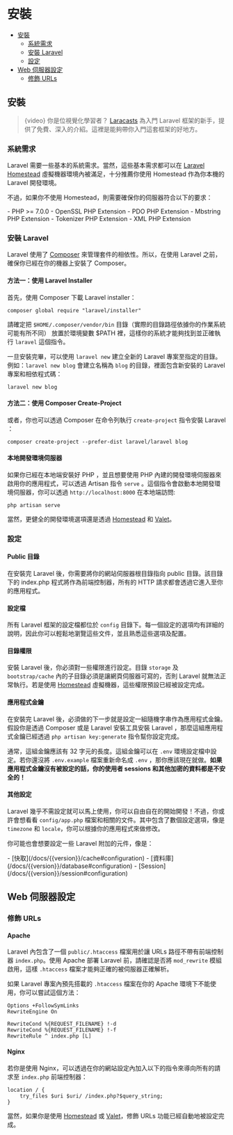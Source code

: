 # 安裝

- [安裝](#installation)
    - [系統需求](#server-requirements)
    - [安裝 Laravel](#installing-laravel)
    - [設定](#configuration)
- [Web 伺服器設定](#web-server-configuration)
    - [修飾 URLs](#pretty-urls)

<a name="installation"></a>
## 安裝

> {video} 你是位視覺化學習者？ [Laracasts](http://laravelfromscratch.com) 為入門 Laravel 框架的新手，提供了免費、深入的介紹。這裡是能夠帶你入門這套框架的好地方。

<a name="server-requirements"></a>
### 系統需求

Laravel 需要一些基本的系統需求。當然，這些基本需求都可以在 [Laravel Homestead](/docs/{{version}}/homestead) 虛擬機器環境內被滿足，十分推薦你使用 Homestead 作為你本機的 Laravel 開發環境。

不過，如果你不使用 Homestead，則需要確保你的伺服器符合以下的要求：

<div class="content-list" markdown="1">
- PHP >= 7.0.0
- OpenSSL PHP Extension
- PDO PHP Extension
- Mbstring PHP Extension
- Tokenizer PHP Extension
- XML PHP Extension
</div>

<a name="installing-laravel"></a>
### 安裝 Laravel

Laravel 使用了 [Composer](https://getcomposer.org) 來管理套件的相依性。所以，在使用 Laravel 之前，確保你已經在你的機器上安裝了 Composer。

#### 方法一：使用 Laravel Installer

首先，使用 Composer 下載 Laravel installer：

    composer global require "laravel/installer"

請確定把 `$HOME/.composer/vendor/bin` 目錄（實際的目錄路徑依據你的作業系統可能有所不同） 放置於環境變數 $PATH 裡，這樣你的系統才能夠找到並正確執行 `laravel` 這個指令。

一旦安裝完畢，可以使用 `laravel new` 建立全新的 Laravel 專案至指定的目錄。例如：`laravel new blog` 會建立名稱為 `blog` 的目錄，裡面包含新安裝的 Laravel 專案和相依程式碼：

    laravel new blog

#### 方法二：使用 Composer Create-Project

或者，你也可以透過 Composer 在命令列執行 `create-project` 指令安裝 Laravel ：

    composer create-project --prefer-dist laravel/laravel blog

#### 本地開發環境伺服器

如果你已經在本地端安裝好 PHP ，並且想要使用 PHP 內建的開發環境伺服器來啟用你的應用程式，可以透過 Artisan 指令 `serve` 。這個指令會啟動本地開發環境伺服器，你可以透過 `http://localhost:8000` 在本地端訪問:

    php artisan serve

當然，更健全的開發環境選項還是透過 [Homestead](/docs/{{version}}/homestead) 和 [Valet](/docs/{{version}}/valet)。

<a name="configuration"></a>
### 設定

#### Public 目錄

在安裝完 Laravel 後，你需要將你的網站伺服器根目錄指向 public 目錄。該目錄下的 index.php 程式將作為前端控制器，所有的 HTTP 請求都會透過它進入至你的應用程式。


#### 設定檔

所有 Laravel 框架的設定檔都位於 `config` 目錄下。每一個設定的選項均有詳細的說明，因此你可以輕鬆地瀏覽這些文件，並且熟悉這些選項及配置。

#### 目錄權限

安裝 Laravel 後，你必須對一些權限進行設定。目錄 `storage` 及 `bootstrap/cache` 內的子目錄必須是讓網頁伺服器可寫的，否則 Laravel 就無法正常執行。若是使用 [Homestead](/docs/{{version}}/homestead) 虛擬機器，這些權限預設已經被設定完成。

#### 應用程式金鑰

在安裝完 Laravel 後，必須做的下一步就是設定一組隨機字串作為應用程式金鑰。假設你是透過 Composer 或是 Laravel 安裝工具安裝 Laravel ，那麼這組應用程式金鑰已經透過 `php artisan key:generate` 指令幫你設定完成。

通常，這組金鑰應該有 32 字元的長度。這組金鑰可以在 `.env` 環境設定檔中設定。若你還沒將 `.env.example` 檔案重新命名成 `.env` ，那你應該現在就做。**如果應用程式金鑰沒有被設定的話，你的使用者 sessions 和其他加密的資料都是不安全的！**

#### 其他設定

Laravel 幾乎不需設定就可以馬上使用，你可以自由自在的開始開發！不過，你或許會想看看 `config/app.php` 檔案和相關的文件。其中包含了數個設定選項，像是 `timezone` 和 `locale`，你可以根據你的應用程式來做修改。

你可能也會想要設定一些 Laravel 附加的元件，像是：

<div class="content-list" markdown="1">
- [快取](/docs/{{version}}/cache#configuration)
- [資料庫](/docs/{{version}}/database#configuration)
- [Session](/docs/{{version}}/session#configuration)
</div>

<a name="web-server-configuration"></a>
## Web 伺服器設定

<a name="pretty-urls"></a>
### 修飾 URLs

#### Apache

Laravel 內包含了一個 `public/.htaccess` 檔案用於讓 URLs 路徑不帶有前端控制器 `index.php`。使用 Apache 部署 Laravel 前，請確認是否將 `mod_rewrite` 模組啟用，這樣 `.htaccess` 檔案才能夠正確的被伺服器正確解析。

如果 Laravel 專案內預先搭載的 `.htaccess` 檔案在你的 Apache 環境下不能使用，你可以嘗試這個方法：

    Options +FollowSymLinks
    RewriteEngine On

    RewriteCond %{REQUEST_FILENAME} !-d
    RewriteCond %{REQUEST_FILENAME} !-f
    RewriteRule ^ index.php [L]

#### Nginx

若你是使用 Nginx，可以透過在你的網站設定內加入以下的指令來導向所有的請求至 `index.php` 前端控制器：

    location / {
        try_files $uri $uri/ /index.php?$query_string;
    }

當然，如果你是使用 [Homestead](/docs/{{version}}/homestead) 或 [Valet](/docs/{{version}}/valet)，修飾 URLs 功能已經自動地被設定完成。
